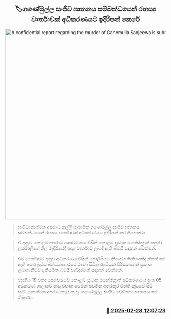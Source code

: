 <p align='center'><b><h2 align='center' title='A confidential report regarding the murder of Ganemulla Sanjeewa is submitted to court'>🏷ගණේමුල්ල සංජීව ඝාතනය සම්බන්ධයෙන් රහස්‍ය වාර්තාවක් අධිකරණයට ඉදිරිපත් කෙරේ</h2></b></p>
<p align='center'><img src='https://helakuru.sgp1.cdn.digitaloceanspaces.com/esana/images/lib/court-gg.jpg' width='600' alt='A confidential report regarding the murder of Ganemulla Sanjeewa is submitted to court'></p>

> සංවිධානාත්මක අපරාධ කල්ලි සාමාජික ගණේමුල්ල සංජීව ඝාතනය සම්බන්ධයෙන් රහස්‍ය වාර්තාවක් අධිකරණයට ඉදිරිපත් කර තිබෙනවා.

> ඒ අනුව කොළඹ අපරාධ කොට්ඨාසය විසින් කොළඹ ප්‍රධාන මහේස්ත්‍රාත් තනූජා ලක්මාලිගේ නිල මැදිරියේදී අදාළ වාර්තාව ලබාදී ඇති බවයි සඳහන් වෙන්නේ.

> එම වාර්තාවට අනුව අධිකරණය විසින් පොලිසියට නියෝග කිහිපයක්ද නිකුත් කර ඇති අතර බූස්ස බන්ධනාගාරයේ රඳවා සිටින රැඳවියන් පිරිසකගෙන් ප්‍රකාශ ලබාගැනීමට ද නියමිත බවයි වැඩිදුරටත් සඳහන් වෙන්නේ.

> පසුගිය 19 වනදා පෙරවරුවේ කොළඹ ප්‍රධාන මහේස්ත්‍රාත් අධිකරණයේ අංක 05 අධිකරණ ශාලාවේ නඩු විභාග වෙමින් පවතින අතරතුර විත්ති කූඩුවේ සිටි සංවිධානාත්මක අපරාධකරුවකු වූ  ගණේමුල්ල සංජීව වෙඩිතබා ඝාතනය කර තිබුණා.



<h3 align='right'><a href='https://www.helakuru.lk/esana/p/107902/'>📅 2025-02-28 12:07:23</a></h3>
